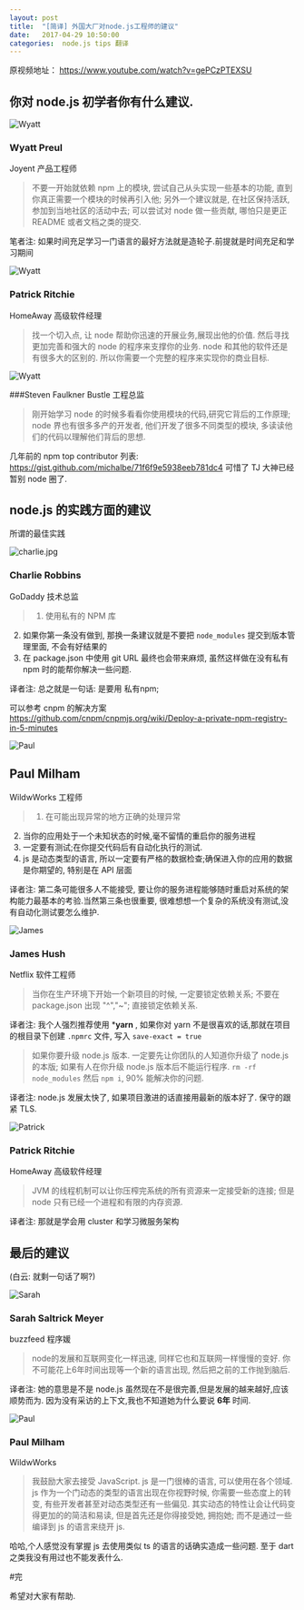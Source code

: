 ```yaml
---
layout: post
title:  "[简译] 外国大厂对node.js工程师的建议"
date:   2017-04-29 10:50:00
categories:  node.js tips 翻译
---
```



原视频地址：
<https://www.youtube.com/watch?v=gePCzPTEXSU>

## 你对 node.js 初学者你有什么建议.

![Wyatt](https://raw.githubusercontent.com/stormslowly/stormslowly.github.io/master/imgs/tips/wyatt.jpg)

### Wyatt Preul
Joyent 产品工程师

>不要一开始就依赖 npm 上的模块, 尝试自己从头实现一些基本的功能, 直到你真正需要一个模块的时候再引入他;
另外一个建议就是, 在社区保持活跃,参加到当地社区的活动中去; 可以尝试对 node 做一些贡献, 哪怕只是更正 README 或者文档之类的提交.

笔者注: 如果时间充足学习一门语言的最好方法就是造轮子.前提就是时间充足和学习期间

![Wyatt](https://raw.githubusercontent.com/stormslowly/stormslowly.github.io/master/imgs/tips/pratrick.jpg)
### Patrick Ritchie
HomeAway 高级软件经理

>找一个切入点, 让 node 帮助你迅速的开展业务,展现出他的价值. 然后寻找更加完善和强大的 node 的程序来支撑你的业务. node 和其他的软件还是有很多大的区别的. 所以你需要一个完整的程序来实现你的商业目标.


![Wyatt](https://raw.githubusercontent.com/stormslowly/stormslowly.github.io/master/imgs/tips/steven.jpg)

###Steven Faulkner
Bustle 工程总监
> 刚开始学习 node 的时候多看看你使用模块的代码,研究它背后的工作原理; node 界也有很多多产的开发者, 他们开发了很多不同类型的模块, 多读读他们的代码以理解他们背后的思想.

几年前的 npm top contributor 列表: <https://gist.github.com/michalbe/71f6f9e5938eeb781dc4> 可惜了 TJ 大神已经暂别 node 圈了.


## node.js 的实践方面的建议
所谓的最佳实践


![charlie.jpg](https://raw.githubusercontent.com/stormslowly/stormslowly.github.io/master/imgs/tips/charlie.jpg)
### Charlie Robbins
GoDaddy 技术总监

> 1. 使用私有的 NPM 库
2. 如果你第一条没有做到, 那换一条建议就是不要把 `node_modules` 提交到版本管理里面, 不会有好结果的
3. 在 package.json 中使用 git URL 最终也会带来麻烦, 虽然这样做在没有私有 npm 时的能帮你解决一些问题.

译者注: 总之就是一句话: 是要用 私有npm;

可以参考 cnpm 的解决方案
<https://github.com/cnpm/cnpmjs.org/wiki/Deploy-a-private-npm-registry-in-5-minutes>


![Paul](https://raw.githubusercontent.com/stormslowly/stormslowly.github.io/master/imgs/tips/paul.jpg)
## Paul Milham

WildwWorks 工程师

>1. 在可能出现异常的地方正确的处理异常
2. 当你的应用处于一个未知状态的时候,毫不留情的重启你的服务进程
3. 一定要有测试;在你提交代码后有自动化执行的测试.
4. js 是动态类型的语言, 所以一定要有严格的数据检查;确保进入你的应用的数据是你期望的, 特别是在 API 层面

译者注: 第二条可能很多人不能接受, 要让你的服务进程能够随时重启对系统的架构能力最基本的考验.当然第三条也很重要, 很难想想一个复杂的系统没有测试,没有自动化测试要怎么维护.



![James](https://raw.githubusercontent.com/stormslowly/stormslowly.github.io/master/imgs/tips/james.jpg)
### James Hush

Netflix 软件工程师

> 当你在生产环境下开始一个新项目的时候, 一定要锁定依赖关系; 不要在 package.json 出现 "^","~"; 直接锁定依赖关系.

译者注: 我个人强烈推荐使用 ***yarn** , 如果你对 yarn 不是很喜欢的话,那就在项目的根目录下创建 `.npmrc` 文件, 写入 `save-exact = true`

> 如果你要升级 node.js 版本. 一定要先让你团队的人知道你升级了 node.js 的本版; 如果有人在你升级 node.js 版本后不能运行程序. `rm -rf node_modules` 然后 `npm i`, 90% 能解决你的问题.

译者注: node.js 发展太快了, 如果项目激进的话直接用最新的版本好了. 保守的跟紧 TLS.


![Patrick](https://raw.githubusercontent.com/stormslowly/stormslowly.github.io/master/imgs/tips/pratrick.jpg)
### Patrick Ritchie
HomeAway 高级软件经理

> JVM 的线程机制可以让你压榨完系统的所有资源来一定接受新的连接; 但是 node 只有已经一个进程和有限的内存资源.

译者注: 那就是学会用 cluster 和学习微服务架构

## 最后的建议

(白云: 就剩一句话了啊?)


![Sarah](https://raw.githubusercontent.com/stormslowly/stormslowly.github.io/master/imgs/tips/sarah.jpg)

### Sarah Saltrick Meyer

buzzfeed 程序媛

>node的发展和互联网变化一样迅速, 同样它也和互联网一样慢慢的变好. 你不可能花上6年时间出现等一个新的语言出现, 然后把之前的工作抛到脑后.


译者注: 她的意思是不是 node.js 虽然现在不是很完善,但是发展的越来越好,应该顺势而为. 因为没有采访的上下文,我也不知道她为什么要说 __6年__ 时间.


![Paul](https://raw.githubusercontent.com/stormslowly/stormslowly.github.io/master/imgs/tips/paul.jpg)
### Paul Milham

WildwWorks


> 我鼓励大家去接受 JavaScript. js 是一门很棒的语言, 可以使用在各个领域. js 作为一个门动态的类型的语言出现在你视野时候, 你需要一些态度上的转变, 有些开发者甚至对动态类型还有一些偏见. 其实动态的特性让会让代码变得更加的的简洁和易读, 但是首先还是你得接受她, 拥抱她; 而不是通过一些编译到 js 的语言来绕开 js.

哈哈,个人感觉没有掌握 js 去使用类似 ts 的语言的话确实造成一些问题. 至于 dart 之类我没有用过也不能发表什么.


#完


希望对大家有帮助.